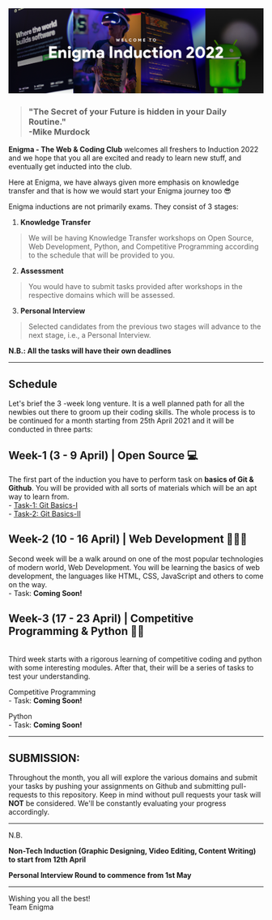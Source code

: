<img src="banner.png">

>### "The Secret of your Future is hidden in your Daily Routine."<br> **-Mike Murdock**
**Enigma - The Web & Coding Club** welcomes all freshers to Induction 2022 and we hope that you all are excited and ready to learn new stuff, and eventually get inducted into the club.

Here at Enigma, we have always given more emphasis on knowledge transfer and that is how we would start your Enigma journey too 😎

Enigma inductions are not primarily exams. They consist of 3 stages:

1. **Knowledge Transfer**
> We will be having Knowledge Transfer workshops on Open Source, Web Development, Python, and Competitive Programming according to the schedule that will be provided to you.


2. **Assessment**
> You would have to submit tasks provided after workshops in the respective domains which will be assessed.


3. **Personal Interview**
> Selected candidates from the previous two stages will advance to the next stage, i.e., a Personal Interview.


__N.B.: All the tasks will have their own deadlines__

<hr>

## Schedule

Let's brief the 3 -week long venture. It is a well planned path for all the newbies out there to groom up their coding skills. The whole process is to be continued for a month starting from 25th April 2021 and it will be conducted in three parts:

## Week-1 (3 - 9 April) | Open Source 💻
The first part of the induction you have to perform task on **basics of Git & Github**. You will be provided with all sorts of materials which will be an apt way to learn from.<br>
    - [Task-1: Git Basics-I](./open_source/Git1/)<br>
    - [Task-2: Git Basics-II](./open_source/Git2/)
<br>
## Week-2 (10 - 16 April) | Web Development 🧑🏻‍💻
Second week will be a walk around on one of the most popular technologies of modern world, Web Development. You will be learning the basics of web development, the languages like HTML, CSS, JavaScript and others to come on the way.<br>
    - Task: **Coming Soon!**
<br>

## Week-3 (17 - 23 April) | Competitive Programming & Python :woman_technologist:
<br>
Third week starts with a rigorous learning of competitive coding and python with some interesting modules. After that, their will be a series of tasks to test your understanding.

Competitive Programming<br>
    - Task: **Coming Soon!**


Python<br>
    - Task: **Coming Soon!**

<hr>

## SUBMISSION:
Throughout the month, you all will explore the various domains and submit your tasks by pushing your assignments on Github and submitting pull-requests to this repository. Keep in mind without pull requests your task will **NOT** be considered. We'll be constantly evaluating your progress accordingly.
<hr>
N.B.<br>

__Non-Tech Induction (Graphic Designing, Video Editing, Content Writing) to start from 12th April__

**Personal Interview Round to commence from 1st May**

<hr>

Wishing you all the best! <br>
Team Enigma 
